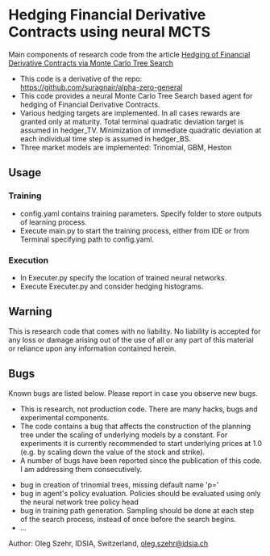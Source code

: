 # Hedging Financial Derivative Contracts using neural MCTS

Main components of research code from the article [Hedging of Financial Derivative Contracts via Monte Carlo Tree Search](https://arxiv.org/abs/2102.06274)

* This code is a derivative of the repo: https://github.com/suragnair/alpha-zero-general
* This code provides a neural Monte Carlo Tree Search based agent for hedging of Financial Derivative Contracts.
* Various hedging targets are implemented. In all cases rewards are granted only at maturity. Total terminal quadratic deviation target is assumed in hedger_TV. Minimization of immediate quadratic deviation at each individual time step is assumed in hedger_BS.
* Three market models are implemented: Trinomial, GBM, Heston

## Usage
### Training
 * config.yaml contains training parameters. Specify folder to store outputs of learning process.
 * Execute main.py to start the training process, either from IDE or from Terminal specifying path to config.yaml.
### Execution
 * In Executer.py specify the location of trained neural networks.
 * Execute Executer.py and consider hedging histograms.

## Warning

This is research code that comes with no liability. 
No liability is accepted for any loss or damage arising out of the use of all or any part of this material or reliance upon any information contained herein.

## Bugs

Known bugs are listed below. Please report in case you observe new bugs.

* This is research, not production code. There are many hacks, bugs and experimental components.
* The code contains a bug that affects the construction of the planning tree under the scaling of underlying models by a constant. For experiments it is currently recommended to start underlying prices at 1.0 (e.g. by scaling down the value of the stock and strike).
* A number of bugs have been reported since the publication of this code. I am addressing them consecutively.
 - bug in creation of trinomial trees, missing default name 'p='
 - bug in agent's policy evaluation. Policies should be evaluated using only the neural network tree policy head
 - bug in training path generation. Sampling should be done at each step of the search process, instead of once before the search begins.
 - ...


Author: Oleg Szehr, IDSIA, Switzerland, oleg.szehr@idsia.ch